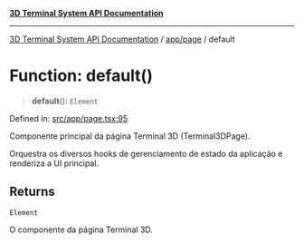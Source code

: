 [**3D Terminal System API Documentation**](../../../README.md)

***

[3D Terminal System API Documentation](../../../README.md) / [app/page](../README.md) / default

# Function: default()

> **default**(): `Element`

Defined in: [src/app/page.tsx:95](https://github.com/Dicommunitas/ThreeJS_Terminal_3D/blob/fa305a5866f8e322e02a0c9af5d13b645eb5703c/src/app/page.tsx#L95)

Componente principal da página Terminal 3D (Terminal3DPage).

Orquestra os diversos hooks de gerenciamento de estado da aplicação e renderiza a UI principal.

## Returns

`Element`

O componente da página Terminal 3D.
